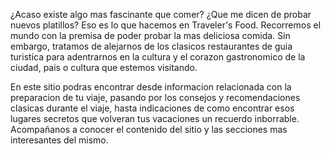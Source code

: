 ¿Acaso existe algo mas fascinante que comer? ¿Que me dicen de probar nuevos platillos? Eso es lo que hacemos en Traveler's Food. Recorremos el mundo con la premisa de poder probar la mas deliciosa comida. Sin embargo, tratamos de alejarnos de los clasicos restaurantes de guia turistica para adentrarnos en la cultura y el corazon gastronomico de la ciudad, pais o cultura que estemos visitando.

En este sitio podras encontrar desde informacion relacionada con la preparacion de tu viaje, pasando por los consejos y recomendaciones clasicas durante el viaje, hasta indicaciones de como encontrar esos lugares secretos que volveran tus vacaciones un recuerdo inborrable. Acompañanos a conocer el contenido del sitio y las secciones mas interesantes del mismo.